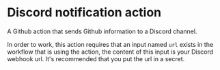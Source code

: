 # Discord notification action
A Github action that sends Github information to a Discord channel.

In order to work, this action requires that an input named  `url` exists in the workflow that is using the action, the content of this input is your Discord webhook url.
It's recommended that you put the url in a secret.
